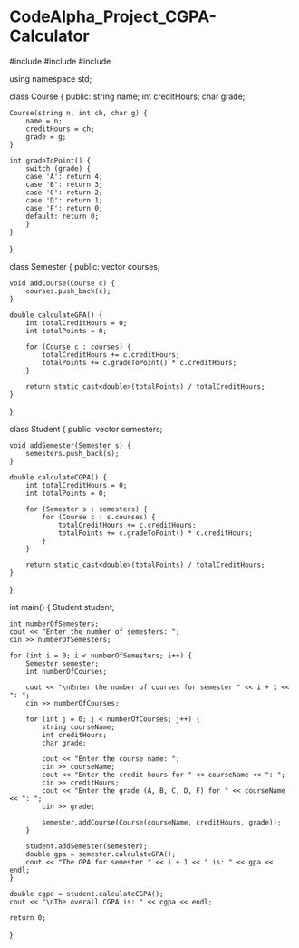 # CodeAlpha_Project_CGPA-Calculator
#include <iostream>
#include <vector>
#include <string>

using namespace std;

class Course {
public:
    string name;
    int creditHours;
    char grade;

    Course(string n, int ch, char g) {
        name = n;
        creditHours = ch;
        grade = g;
    }

    int gradeToPoint() {
        switch (grade) {
        case 'A': return 4;
        case 'B': return 3;
        case 'C': return 2;
        case 'D': return 1;
        case 'F': return 0;
        default: return 0;
        }
    }
};

class Semester {
public:
    vector<Course> courses;

    void addCourse(Course c) {
        courses.push_back(c);
    }

    double calculateGPA() {
        int totalCreditHours = 0;
        int totalPoints = 0;

        for (Course c : courses) {
            totalCreditHours += c.creditHours;
            totalPoints += c.gradeToPoint() * c.creditHours;
        }

        return static_cast<double>(totalPoints) / totalCreditHours;
    }
};

class Student {
public:
    vector<Semester> semesters;

    void addSemester(Semester s) {
        semesters.push_back(s);
    }

    double calculateCGPA() {
        int totalCreditHours = 0;
        int totalPoints = 0;

        for (Semester s : semesters) {
            for (Course c : s.courses) {
                totalCreditHours += c.creditHours;
                totalPoints += c.gradeToPoint() * c.creditHours;
            }
        }

        return static_cast<double>(totalPoints) / totalCreditHours;
    }
};

int main() {
    Student student;

    int numberOfSemesters;
    cout << "Enter the number of semesters: ";
    cin >> numberOfSemesters;

    for (int i = 0; i < numberOfSemesters; i++) {
        Semester semester;
        int numberOfCourses;

        cout << "\nEnter the number of courses for semester " << i + 1 << ": ";
        cin >> numberOfCourses;

        for (int j = 0; j < numberOfCourses; j++) {
            string courseName;
            int creditHours;
            char grade;

            cout << "Enter the course name: ";
            cin >> courseName;
            cout << "Enter the credit hours for " << courseName << ": ";
            cin >> creditHours;
            cout << "Enter the grade (A, B, C, D, F) for " << courseName << ": ";
            cin >> grade;

            semester.addCourse(Course(courseName, creditHours, grade));
        }

        student.addSemester(semester);
        double gpa = semester.calculateGPA();
        cout << "The GPA for semester " << i + 1 << " is: " << gpa << endl;
    }

    double cgpa = student.calculateCGPA();
    cout << "\nThe overall CGPA is: " << cgpa << endl;

    return 0;
}

